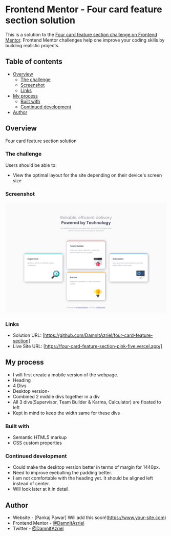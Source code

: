 # Frontend Mentor - Four card feature section solution

This is a solution to the [Four card feature section challenge on Frontend Mentor](https://www.frontendmentor.io/challenges/four-card-feature-section-weK1eFYK). Frontend Mentor challenges help one improve your coding skills by building realistic projects. 

## Table of contents

- [Overview](#overview)
  - [The challenge](#the-challenge)
  - [Screenshot](#screenshot)
  - [Links](#links)
- [My process](#my-process)
  - [Built with](#built-with)
  - [Continued development](#continued-development)
- [Author](#author)


## Overview
Four card feature section solution

### The challenge

Users should be able to:

- View the optimal layout for the site depending on their device's screen size

### Screenshot

![](./frontend-mentor-four-card-feature-section.png)


### Links

- Solution URL: [https://github.com/DamnItAzriel/four-card-feature-section]
- Live Site URL: [https://four-card-feature-section-pink-five.vercel.app/]

## My process
- I will first create a mobile version of the webpage.
- Heading
- 4 Divs
- Desktop version-
- Combined 2 middle divs together in a div
- All 3 divs(Supervisor, Team Builder & Karma, Calculator) are floated to left
- Kept in mind to keep the width same for these divs


### Built with

- Semantic HTML5 markup
- CSS custom properties

### Continued development

- Could make the desktop version better in terms of margin for 1440px.
- Need to improve eyeballing the padding better. 
- I am not comfortable with the heading yet. It should be aligned left instead of center.
- Will look later at it in detail.

## Author

- Website - [Pankaj Pawar] Will add this soon!(https://www.your-site.com)
- Frontend Mentor - [@DamnItAzriel](https://www.frontendmentor.io/profile/DamnItAzriel)
- Twitter - [@DamnItAzriel](https://twitter.com/DamnItAzriel)
